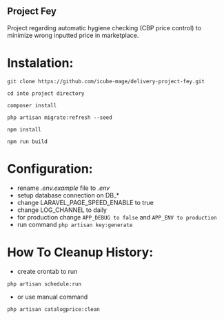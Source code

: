 ## Project Fey

Project regarding automatic hygiene checking (CBP price control) to minimize wrong inputted price in marketplace.  

Instalation:
============================================================

    git clone https://github.com/icube-mage/delivery-project-fey.git  

    cd into project directory  

    composer install  

    php artisan migrate:refresh --seed

    npm install

    npm run build

Configuration:
============================================================
* rename *.env.example* file to *.env*
* setup database connection on DB_*
* change LARAVEL_PAGE_SPEED_ENABLE to true
* change LOG_CHANNEL to daily
* for production change 
`APP_DEBUG to false` and `APP_ENV to production`
* run command `php artisan key:generate`


How To Cleanup History:
============================================================
* create crontab to run 
```
php artisan schedule:run
```
* or use manual command 
```
php artisan catalogprice:clean
```
